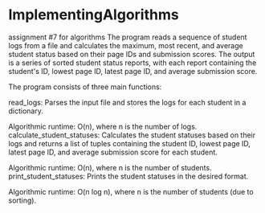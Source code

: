 # ImplementingAlgorithms
assignment #7 for algorithms
The program reads a sequence of student logs from a file and calculates the maximum, most recent, and average student status based on their page IDs and submission scores. The output is a series of sorted student status reports, with each report containing the student's ID, lowest page ID, latest page ID, and average submission score.

The program consists of three main functions:

read_logs: Parses the input file and stores the logs for each student in a dictionary.

Algorithmic runtime: O(n), where n is the number of logs.
calculate_student_statuses: Calculates the student statuses based on their logs and returns a list of tuples containing the student ID, lowest page ID, latest page ID, and average submission score for each student.

Algorithmic runtime: O(n), where n is the number of students.
print_student_statuses: Prints the student statuses in the desired format.

Algorithmic runtime: O(n log n), where n is the number of students (due to sorting).
